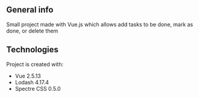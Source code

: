 ## General info
Small project made with Vue.js which allows add tasks to be done, mark as done, or delete them
	
## Technologies
Project is created with:
* Vue 2.5.13
* Lodash 4.17.4
* Spectre CSS 0.5.0
```
